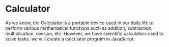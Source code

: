 # Calculator
As we know, the Calculator is a portable device used in our daily life to perform various mathematical functions such as addition, subtraction, multiplication, division, etc. However, we have scientific calculators used to solve tasks. we will create a calculator program in JavaScript.
